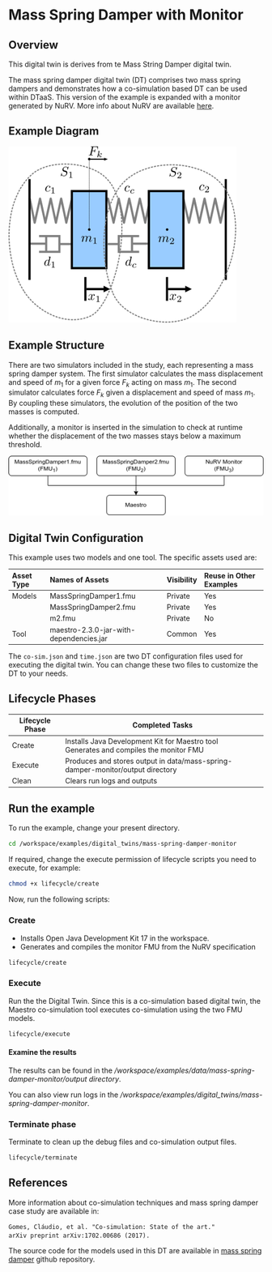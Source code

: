 # Mass Spring Damper with Monitor

## Overview

This digital twin is derives from te Mass String Damper digital twin.

The mass spring damper digital twin (DT) comprises two mass spring dampers
and demonstrates how a co-simulation based DT can be used within DTaaS.
This version of the example is expanded with a monitor generated by NuRV.
More info about NuRV are available [here](https://es-static.fbk.eu/tools/nurv/).



## Example Diagram

![Mass Spring Damper System](mass-spring-damper_multibody_system.png)

## Example Structure

There are two simulators included in the study, each representing a
mass spring damper system. The first simulator calculates the mass
displacement and speed of $m_1$ for a given force $F_k$ acting on mass $m_1$.
The second simulator calculates force $F_k$ given a displacement and speed of
mass $m_1$. By coupling these simulators, the evolution of the position of
the two masses is computed.

Additionally, a monitor is inserted in the simulation to check at runtime
whether the displacement of the two masses stays below a maximum threshold.

![Mass Spring Damper Structure](dt-structure.png)

## Digital Twin Configuration

This example uses two models and one tool. The specific assets used are:

| Asset Type | Names of Assets | Visibility | Reuse in Other Examples |
|:---|:---|:---|:---|
| Models | MassSpringDamper1.fmu | Private | Yes |
|        | MassSpringDamper2.fmu | Private | Yes |
|        | m2.fmu | Private | No |
| Tool | maestro-2.3.0-jar-with-dependencies.jar | Common | Yes |

The `co-sim.json` and `time.json`
are two DT configuration files used for executing the digital twin.
You can change these two files to customize the DT to your needs.

## Lifecycle Phases

| Lifecycle Phase    | Completed Tasks |
| -------- | ------- |
| Create  | Installs Java Development Kit for Maestro tool<br>Generates and compiles the monitor FMU    |
| Execute | Produces and stores output in data/mass-spring-damper-monitor/output directory|
| Clean   | Clears run logs and outputs |

## Run the example

To run the example, change your present directory.

```bash
cd /workspace/examples/digital_twins/mass-spring-damper-monitor
```

If required, change the execute permission of lifecycle scripts
you need to execute, for example:

```bash
chmod +x lifecycle/create
```

Now, run the following scripts:

### Create

 -  Installs Open Java Development Kit 17 in the workspace.
 -  Generates and compiles the monitor FMU from the NuRV specification

```bash
lifecycle/create
```

### Execute

Run the the Digital Twin. Since this is a co-simulation based
digital twin, the Maestro co-simulation tool executes co-simulation
using the two FMU models.

```bash
lifecycle/execute
```

#### Examine the results

The results can be found in the
_/workspace/examples/data/mass-spring-damper-monitor/output directory_.

You can also view run logs in the
_/workspace/examples/digital_twins/mass-spring-damper-monitor_.

### Terminate phase

Terminate to clean up the debug files and co-simulation output files.

```bash
lifecycle/terminate
```

## References

More information about co-simulation techniques and mass spring damper
case study are available in:

```txt
Gomes, Cláudio, et al. "Co-simulation: State of the art."
arXiv preprint arXiv:1702.00686 (2017).
```

The source code for the models used in this DT are available in
[mass spring damper](https://github.com/INTO-CPS-Association/example-mass_spring_damper)
github repository.

